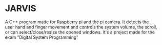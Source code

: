 # JARVIS
A C++ program made for Raspberry pi and the pi camera. It detects the user hand and finger movement and controls the system volume, the scroll, or can select/close/resize the opened windows.
It's a project made for the exam "Digital System Programming"
